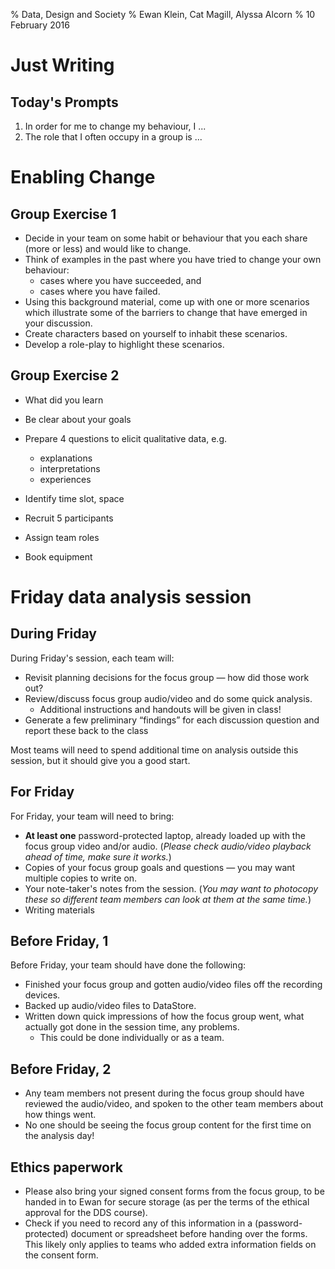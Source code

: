 % Data, Design and Society
% Ewan Klein, Cat Magill, Alyssa Alcorn
% 10 February 2016




# Just Writing

## Today's Prompts

1. In order for me to change my behaviour, I ...
2. The role that I often occupy in a group is ...

# Enabling Change


## Group Exercise 1

* Decide in your team on some habit or behaviour that you each share (more or less) and would like to change.
* Think of examples in the past where you have tried to change your own behaviour:
    - cases where you have succeeded, and
    - cases where you have failed.
* Using this background material, come up with one or more scenarios which  illustrate some of the barriers to change that have emerged in your discussion. 
* Create characters based on yourself to inhabit these scenarios.
* Develop a role-play to highlight these scenarios.

## Group Exercise 2

* What did you learn

* Be clear about your goals
* Prepare 4 questions to elicit qualitative data, e.g.
    - explanations
    - interpretations
    - experiences
* Identify time slot, space
* Recruit 5 participants
* Assign team roles
* Book equipment




# Friday data analysis session

## During Friday

During Friday's session, each team will:

* Revisit planning decisions for the focus group &mdash; how did those work out?
* Review/discuss focus group audio/video and do some quick analysis.
	- Additional instructions and handouts will be given in class!
* Generate a few preliminary “findings” for each discussion question and report these back to the class

Most teams will need to spend additional time on analysis outside this session, but it should give you a good start. 

## For Friday 

For Friday, your team will need to bring:

* **At least one** password-protected laptop, already loaded up with the focus group video and/or audio. (*Please check audio/video playback ahead of time, make sure it works.*)
* Copies of your focus group goals and questions &mdash; you may want multiple copies to write on.
* Your note-taker's notes from the session. (*You may want to photocopy these so different team members can look at them at the same time.*)
* Writing materials

## Before Friday, 1

Before Friday, your team should have done the following:

* Finished your focus group and gotten audio/video files off the recording devices.
* Backed up audio/video files to DataStore.
* Written down quick impressions of how the focus group went, what actually got done in the session time, any problems. 
	- This could be done individually or as a team.


## Before Friday, 2

* Any team members not present during the focus group should have reviewed the audio/video, and spoken to the other team members about how things went. 
* No one should be seeing the focus group content for the first time on the analysis day!

## Ethics paperwork

* Please also bring your signed consent forms from the focus group, to be handed in to Ewan for secure storage (as per the terms of the ethical approval for the DDS course). 
* Check if you need to record any of this information in a (password-protected) document or spreadsheet before handing over the forms. This likely only applies to teams who added extra information fields on the consent form.

